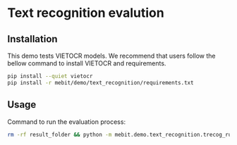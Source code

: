 # Text recognition evalution

## Installation

This demo tests VIETOCR models. We recommend that users follow the bellow command to install VIETOCR and requirements.

```bash
pip install --quiet vietocr
pip install -r mebit/demo/text_recognition/requirements.txt
```

## Usage

Command to run the evaluation process:

```bash
rm -rf result_folder && python -m mebit.demo.text_recognition.trecog_run
```
